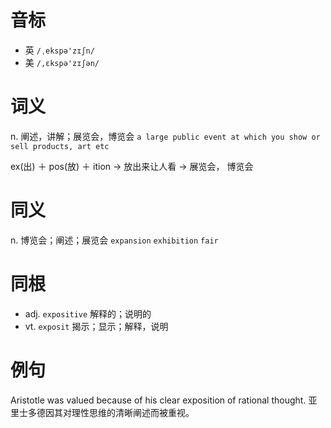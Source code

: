 # 音标

- 英 `/ˌekspə'zɪʃn/`
- 美 `/,ɛkspə'zɪʃən/`

# 词义

n. 阐述，讲解；展览会，博览会
`a large public event at which you show or sell products, art etc`



ex(出) ＋ pos(放) ＋ ition → 放出来让人看 → 展览会， 博览会

# 同义

n. 博览会；阐述；展览会
`expansion` `exhibition` `fair`

# 同根

- adj. `expositive` 解释的；说明的
- vt. `exposit` 揭示；显示；解释，说明

# 例句

Aristotle was valued because of his clear exposition of rational thought.
亚里士多德因其对理性思维的清晰阐述而被重视。


